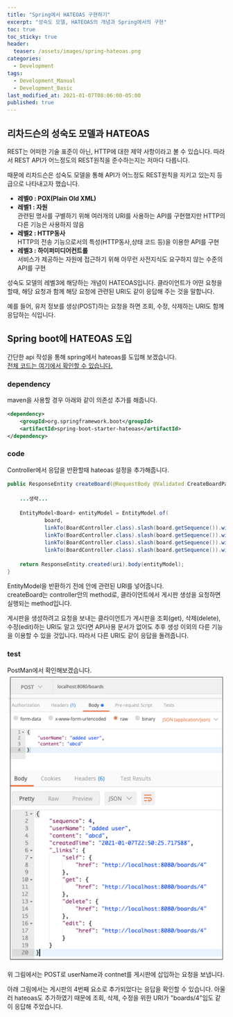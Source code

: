 ```yaml
---
title: "Spring에서 HATEOAS 구현하기"
excerpt: "성숙도 모델, HATEOAS의 개념과 Spring에서의 구현"
toc: true
toc_sticky: true
header:
  teaser: /assets/images/spring-hateoas.png
categories:
  - Development 
tags:
  - Development_Manual
  - Development_Basic
last_modified_at: 2021-01-07T08:06:00-05:00
published: true
---
```

## 리차드슨의 성숙도 모델과 HATEOAS
REST는 어떠한 기술 표준이 아닌, HTTP에 대한 제약 사항이라고 볼 수 있습니다. 따라서 REST API가 어느정도의 REST원칙을 준수하는지는 저마다 다릅니다.   

때문에 리차드슨은 성숙도 모델을 통해 API가 어느정도 REST원칙을 지키고 있는지 등급으로 나타내고자 했습니다.  
- **레벨0 : POX(Plain Old XML)**   
- **레벨1 : 자원**   
관련된 명사를 구별하기 위해 여러개의 URI를 사용하는 API를 구현했지만 HTTP의 다른 기능은 사용하지 않음
- **레벨2 : HTTP동사**    
HTTP의 전송 기능으로서의 특성(HTTP동사,상태 코드 등)을 이용한 API를 구현
- **레벨3 : 하이퍼미디어컨트롤**   
서비스가 제공하는 자원에 접근하기 위해 아무런 사전지식도 요구하지 않는 수준의 API를 구현

성숙도 모델의 레벨3에 해당하는 개념이 HATEOAS입니다. 클라이언트가 어떤 요청을 할때, 해당 요청과 함께 해당 요청에 관련된 URI도 같이 응답해 주는 것을 말합니다. 

예를 들어, 유저 정보를 생상(POST)하는 요청을 하면 조회, 수정, 삭제하는 URI도 함께 응답하는 식입니다. 

## Spring boot에 HATEOAS 도입
간단한 api 작성을 통해 spring에서 hateoas를 도입해 보겠습니다.  
[전체 코드는 여기에서 확인할 수 있습니다.](https://github.com/donggyuu/spring-basic/blob/master/restapi/src/main/java/com/example/restapi/controller/BoardController.java#L57)

### dependency
maven을 사용할 경우 아래와 같이 의존성 추가를 해줍니다.
```xml
<dependency>
	<groupId>org.springframework.boot</groupId>
	<artifactId>spring-boot-starter-hateoas</artifactId>
</dependency>
```

### code
Controller에서 응답을 반환할때 hateoas 설정을 추가해줍니다.   

```java
public ResponseEntity createBoard(@RequestBody @Validated CreateBoardParam param) {
    
    ...생략...

    EntityModel<Board> entityModel = EntityModel.of(
            board,
            linkTo(BoardController.class).slash(board.getSequence()).withSelfRel(),
            linkTo(BoardController.class).slash(board.getSequence()).withRel("get"),
            linkTo(BoardController.class).slash(board.getSequence()).withRel("delete"),
            linkTo(BoardController.class).slash(board.getSequence()).withRel("edit"));

    return ResponseEntity.created(uri).body(entityModel);
}
```
EntityModel을 반환하기 전에 안에 관련된 URI를 넣어줍니다.  
createBoard는 controller안의 method로, 클라이언트에서 게시판 생성을 요청하면 실행되는 method입니다.   

게시판을 생성하려고 요청을 보내는 클라이언트가 게시판을 조회(get), 삭제(delete), 수정(edit)하는 URI도 알고 있다면 API사용 문서가 없어도 추후 생성 이외의 다른 기능을 이용할 수 있을 것입니다. 따라서 다른 URI도 같이 응답을 돌려줍니다.

### test
PostMan에서 확인해보겠습니다.  
![spring-hateoas-2](/assets/images/spring-hateoas-2.png)

위 그림에서는 POST로 userName과 contnet를 게시판에 삽입하는 요청을 보냅니다.  

아래 그림에서는 게시판의 4번째 요소로 추가되었다는 응답을 확인할 수 있습니다. 아울러 hateoas도 추가하였기 때문에 조회, 삭제, 수정을 위한 URI가 "boards/4"임도 같이 응답해 주었습니다.  
